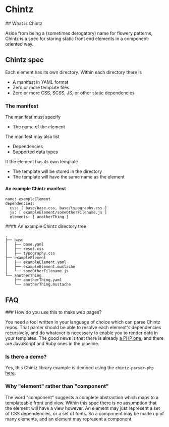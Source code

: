 Chintz
======

## What is Chintz

Aside from being a (sometimes derogatory) name for flowery patterns, Chintz is a spec for storing static front end elements in a component-oriented way.

## Chintz spec

Each element has its own directory. Within each directory there is
 - A manifest in YAML format
 - Zero or more template files
 - Zero or more CSS, SCSS, JS, or other static dependencies

### The manifest

The manifest must specify
 - The name of the element

The manifest may also list
 - Dependencies
 - Supported data types

If the element has its own template
 - The template will be stored in the directory
 - The template will have the same name as the element

#### An example Chintz manifest

```
name: exampleElement
dependencies:
  css: [ base/base.css, base/typography.css ]
  js: [ exampleElement/someOtherFilename.js ]
  elements: [ anotherThing ]
```

#### An example Chintz directory tree

```
.
├── base
│   ├── base.yaml
│   ├── reset.css
│   ├── typography.css
├── exampleElement
│   ├── exampleElement.yaml
│   ├── exampleElement.mustache
│   └── someOtherFilename.js
└── anotherThing
    ├── anotherThing.yaml
    └── anotherThing.mustache
```

## FAQ

### How do you use this to make web pages?

You need a tool written in your language of choice which can parse Chintz repos. That parser should be able to resolve each element's dependencies recursively, and do whatever is necessary to enable you to render data in your templates. The good news is that there is already [a PHP one](https://github.com/pgchamberlin/chintz-parser-php), and there are JavaScript and Ruby ones in the pipeline.

### Is there a demo?

Yes, this Chintz library example is demoed using the `chintz-parser-php` [here](http://peterchamberlin.com/experiments/static-library-compositor/index.php).

### Why "element" rather than "component"

The word "component" suggests a complete abstraction which maps to a templateable front end view. Within this spec there is no assumption that the element will have a view however. An element may just represent a set of CSS dependencies, or a set of fonts. So a component may be made up of many elements, and an element may represent a component.

